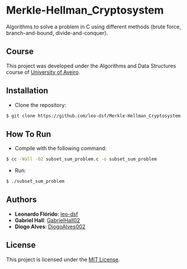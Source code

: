 # Merkle-Hellman_Cryptosystem
Algorithms to solve a problem in C using different methods (brute force, branch-and-bound, divide-and-conquer).

## Course
This project was developed under the Algorithms and Data Structures course of [University of Aveiro](https://www.ua.pt/).

## Installation
* Clone the repository:
```bash
$ git clone https://github.com/leo-dsf/Merkle-Hellman_Cryptosystem
```

## How To Run
* Compile with the following command:
```bash
$ cc -Wall -O2 subset_sum_problem.c -o subset_sum_problem
```

* Run:
```bash
$ ./subset_sum_problem
```

## Authors
* **Leonardo Flórido**: [leo-dsf](https://github.com/leo-dsf)
* **Gabriel Hall**: [GabrielHall02](https://github.com/GabrielHall02)
* **Diogo Alves**: [DiogoAlves002](https://github.com/DiogoAlves002)

## License
This project is licensed under the [MIT License](LICENSE).
